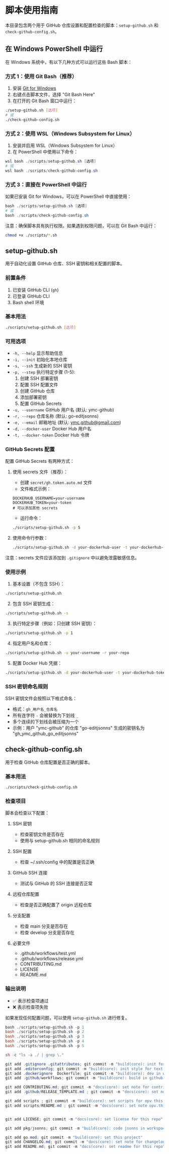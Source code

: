 # 脚本使用指南

本目录包含两个用于 GitHub 仓库设置和配置检查的脚本：`setup-github.sh` 和 `check-github-config.sh`。

## 在 Windows PowerShell 中运行

在 Windows 系统中，有以下几种方式可以运行这些 Bash 脚本：

### 方式 1：使用 Git Bash（推荐）

1. 安装 [Git for Windows](https://gitforwindows.org/)
2. 右键点击脚本文件，选择 "Git Bash Here"
3. 在打开的 Git Bash 窗口中运行：
```bash
./setup-github.sh [选项]
# 或
./check-github-config.sh
```

### 方式 2：使用 WSL（Windows Subsystem for Linux）

1. 安装并启用 WSL（Windows Subsystem for Linux）
2. 在 PowerShell 中使用以下命令：
```powershell
wsl bash ./scripts/setup-github.sh [选项]
# 或
wsl bash ./scripts/check-github-config.sh
```

### 方式 3：直接在 PowerShell 中运行

如果已安装 Git for Windows，可以在 PowerShell 中直接使用：
```powershell
bash ./scripts/setup-github.sh [选项]
# 或
bash ./scripts/check-github-config.sh
```

注意：确保脚本具有执行权限。如果遇到权限问题，可以在 Git Bash 中运行：
```bash
chmod +x ./scripts/*.sh
```

## setup-github.sh

用于自动化设置 GitHub 仓库、SSH 密钥和相关配置的脚本。

### 前置条件

1. 已安装 GitHub CLI (`gh`)
2. 已登录 GitHub CLI
3. Bash shell 环境

### 基本用法

```bash
./scripts/setup-github.sh [选项]
```

### 可用选项

- `-h, --help`        显示帮助信息
- `-i, --init`        初始化本地仓库
- `-s, --ssh`         生成新的 SSH 密钥
- `-p, --step`        执行特定步骤 (1-5):
  1. 创建 SSH 部署密钥
  2. 配置 SSH 配置文件
  3. 创建 GitHub 仓库
  4. 添加部署密钥
  5. 配置 GitHub Secrets
- `-u, --username`    GitHub 用户名 (默认: ymc-github)
- `-r, --repo`        仓库名称 (默认: go-editjsonns)
- `-e, --email`       邮箱地址 (默认: ymc.github@gmail.com)
- `-d, --docker-user` Docker Hub 用户名
- `-t, --docker-token` Docker Hub 令牌

### GitHub Secrets 配置

配置 GitHub Secrets 有两种方式：

1. 使用 secrets 文件（推荐）：
   - 创建 `secret/gh.token.auto.md` 文件
   - 文件格式示例：
   ```
   DOCKERHUB_USERNAME=your-username
   DOCKERHUB_TOKEN=your-token
   # 可以添加其他 secrets
   ```
   - 运行命令：
   ```bash
   ./scripts/setup-github.sh -p 5
   ```

2. 使用命令行参数：
   ```bash
   ./scripts/setup-github.sh -d your-dockerhub-user -t your-dockerhub-token
   ```

注意：secrets 文件应该添加到 `.gitignore` 中以避免泄露敏感信息。

### 使用示例

1. 基本设置（不包含 SSH）：
```bash
./scripts/setup-github.sh
```

2. 包含 SSH 密钥生成：
```bash
./scripts/setup-github.sh -s
```

3. 执行特定步骤（例如：只创建 SSH 密钥）：
```bash
./scripts/setup-github.sh -p 1
```

4. 指定用户名和仓库：
```bash
./scripts/setup-github.sh -u your-username -r your-repo
```

5. 配置 Docker Hub 凭据：
```bash
./scripts/setup-github.sh -d your-dockerhub-user -t your-dockerhub-token
```

### SSH 密钥命名规则

SSH 密钥文件会按照以下格式命名：
- 格式：`gh_用户名_仓库名`
- 所有连字符 `-` 会被替换为下划线 `_`
- 多个连续的下划线会被压缩为一个
- 示例：用户 "ymc-github" 的仓库 "go-editjsonns" 生成的密钥名为 "gh_ymc_github_go_editjsonns"

## check-github-config.sh

用于检查 GitHub 仓库配置是否正确的脚本。

### 基本用法

```bash
./scripts/check-github-config.sh
```

### 检查项目

脚本会检查以下配置：

1. SSH 密钥
   - 检查密钥文件是否存在
   - 使用与 setup-github.sh 相同的命名规则

2. SSH 配置
   - 检查 ~/.ssh/config 中的配置是否正确

3. GitHub SSH 连接
   - 测试与 GitHub 的 SSH 连接是否正常

4. 远程仓库配置
   - 检查是否正确配置了 origin 远程仓库

5. 分支配置
   - 检查 main 分支是否存在
   - 检查 develop 分支是否存在

6. 必要文件
   - .github/workflows/test.yml
   - .github/workflows/release.yml
   - CONTRIBUTING.md
   - LICENSE
   - README.md

### 输出说明

- ✅ 表示检查项通过
- ❌ 表示检查项失败

如果发现任何配置问题，可以使用 `setup-github.sh` 进行修复。 


```powershell
bash ./scripts/setup-github.sh -p 1
bash ./scripts/setup-github.sh -p 2
bash ./scripts/setup-github.sh -p 3
bash ./scripts/setup-github.sh -p 4
bash ./scripts/setup-github.sh -p 5

sh -c "ls -a ./ | grep \."

git add .gitignore .gitattributes; git commit -m "build(core): init for git"
git add .editorconfig; git commit -m "build(core): init style for text editor"
git add .dockerignore  Dockerfile; git commit -m "build(core): dev in win.wsl.docker.alpine"
git add .github/workflows; git commit -m "build(core): build in github workflow"

git add CONTRIBUTING.md; git commit -m "docs(core): set note for contributing"
git add .github/RELEASE_TEMPLATE.md ; git commit -m "docs(core): set note for release_template"

git add scripts ; git commit -m "build(core): set scripts for opv this repo"
git add scripts/README.md ; git commit -m "docs(core): set note opv.this.repo"


git add LICENSE; git commit -m "docs(core): set license for this repo"

git add pkg/jsonns; git commit -m "build(core): code jsonns in workspace"

git add go.mod; git commit -m "build(core): set this project"
git add CHANGELOG.md; git commit -m "docs(core): set note for changelog"
git add README.md; git commit -m "docs(core): set readme for this repo"


```